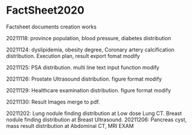 # FactSheet2020
Factsheet documents creation works

20211118: province population, blood pressure, diabetes distribution

20211124: dyslipidemia, obesity degree, Coronary artery calcification distribution.
          Execution plan, result export fomat modify

20211125: PSA distribution. multi line text input function modify

20211126: Prostate Ultrasound distribution. figure format modify

20211129: Healthcare examination distribution. figure format modify

20211130: Result Images merge to pdf.

20211202: Lung nodule finding distribution at Low dose Lung CT.
          Breast nodule finding distribution at Breast Ultrasound.
20211206: Pancreas cyst, mass result distribution at Abdominal CT, MRI EXAM
